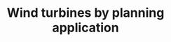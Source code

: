 ---
schema: default
title: Wind turbines by planning application
organization: Perth and Kinross Council
notes: >-
    Location of wind turbines with relevant planning application information.
resources:
  - name: Wind turbines by planning application HTML
  - url: >-
      http://opendata-pkc.opendata.arcgis.com/datasets/bbb233741cc54ad9bf545ac30cf908f6_0
  - format: HTML

  - name: Wind turbines by planning application ESRI REST
  - url: >-
      https://services.arcgis.com/pfFDYSlYcp7mabvZ/arcgis/rest/services/Wind_turbines_by_planning_application/FeatureServer/0
  - format: ESRI REST

  - name: Wind turbines by planning application GEOJSON
  - url: >-
      http://opendata-pkc.opendata.arcgis.com/datasets/bbb233741cc54ad9bf545ac30cf908f6_0.geojson
  - format: GEOJSON

  - name: Wind turbines by planning application CSV
  - url: >-
      http://opendata-pkc.opendata.arcgis.com/datasets/bbb233741cc54ad9bf545ac30cf908f6_0.csv
  - format: CSV

  - name: Wind turbines by planning application KML
  - url: >-
      http://opendata-pkc.opendata.arcgis.com/datasets/bbb233741cc54ad9bf545ac30cf908f6_0.kml
  - format: KML

  - name: Wind turbines by planning application ZIP
  - url: >-
      http://opendata-pkc.opendata.arcgis.com/datasets/bbb233741cc54ad9bf545ac30cf908f6_0.zip
  - format: ZIP
license: Open Government Licence 3.0 (United Kingdom)
category:

  - ArcGIS
  - Service Definition
  - Wind
  - energy
  - environment
  - renewables
  - sd
  - technology
maintainer: Perth and Kinross Council
maintainer_email: someone@example.com
---